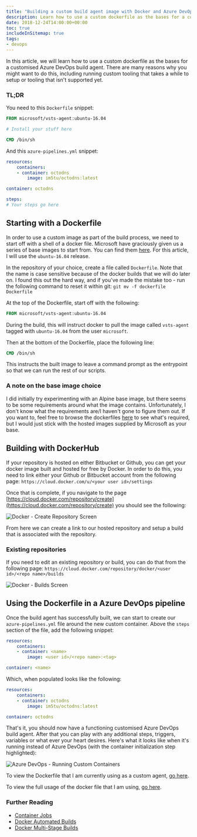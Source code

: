 ```yaml
---
title: "Building a custom build agent image with Docker and Azure DevOps pipelines"
description: Learn how to use a custom dockerfile as the bases for a customised Azure DevOps build agent.
date: 2018-12-24T14:00:00+00:00
toc: true
includeInSitemap: true
tags:
- devops
---
```


In this article, we will learn how to use a custom dockerfile as the bases for a customised Azure DevOps build agent. There are many reasons why you might want to do this, including running custom tooling that takes a while to setup or tooling that isn't supported yet.

<!--more-->

### TL;DR

You need to this `Dockerfile` snippet:

```dockerfile
FROM microsoft/vsts-agent:ubuntu-16.04

# Install your stuff here

CMD /bin/sh
```

And this `azure-pipelines.yml` snippet:

```yml
resources:
    containers:
    - container: octodns
        image: im5tu/octodns:latest

container: octodns

steps:
# Your steps go here
```

## Starting with a Dockerfile

In order to use a custom image as part of the build process, we need to start off with a shell of a docker file. Microsoft have graciously given us a series of base images to start from. You can find them [here](https://hub.docker.com/r/microsoft/vsts-agent). For this article, I will use the `ubuntu-16.04` release.

In the repository of your choice, create a file called `Dockerfile`. Note that the name is case sensitive because of the docker builds that we will do later on. I found this out the hard way, and if you've made the mistake too - run the following command to reset it within git: `git mv -f dockerfile Dockerfile`

At the top of the Dockerfile, start off with the following:

```dockerfile
FROM microsoft/vsts-agent:ubuntu-16.04
```

During the build, this will instruct docker to pull the image called `vsts-agent` tagged with `ubuntu-16.04` from the user `microsoft`.

Then at the bottom of the Dockerfile, place the following line:

```dockerfile
CMD /bin/sh
```

This instructs the built image to leave a command prompt as the entrypoint so that we can run the rest of our scripts.

### A note on the base image choice

I did initially try experimenting with an Alpine base image, but there seems to be some requirements around what the image contains. Unfortunately, I don't know what the requirements are/I haven't gone to figure them out. If you want to, feel free to browse the dockerfiles [here](https://github.com/Microsoft/vsts-agent-docker/) to see what's required, but I would just stick with the hosted images supplied by Microsoft as your base.

## Building with DockerHub

If your repository is hosted on either Bitbucket or Github, you can get your docker image built and hosted for free by Docker. In order to do this, you need to link either your Github or Bitbucket account from the following page: `https://cloud.docker.com/u/<your user id>/settings`

Once that is complete, if you navigate to the page [https://cloud.docker.com/repository/create](https://cloud.docker.com/repository/create) you should see the following:

![Docker - Create Repository Screen](/img/custom-docker-agent/Create-Repository.png)

From here we can create a link to our hosted repository and setup a build that is associated with the repository.

### Existing repositories

If you need to edit an existing repository or build, you can do that from the following page: `https://cloud.docker.com/repository/docker/<user id>/<repo name>/builds`

![Docker - Builds Screen](/img/custom-docker-agent/Build-Page.png)

## Using the Dockerfile in a Azure DevOps pipeline

Once the build agent has successfully built, we can start to create our `azure-pipelines.yml` file around the new custom container. Above the `steps` section of the file, add the following snippet:

```yml
resources:
    containers:
    - container: <name>
        image: <user id>/<repo name>:<tag>

container: <name>
```

Which, when populated looks like the following:

```yml
resources:
    containers:
    - container: octodns
        image: im5tu/octodns:latest

container: octodns
```

That's it, you should now have a functioning customised Azure DevOps build agent. After that you can play with any additional steps, triggers, variables or what ever your heart desires. Here's what it looks like when it's running instead of Azure DevOps (with the container initialization step highlighted):

![Azure DevOps - Running Custom Containers](/img/custom-docker-agent/Running-Agent.png)

To view the Dockerfile that I am currently using as a custom agent, [go here](https://github.com/Im5tu/octodns-docker/blob/master/Dockerfile).

To view the full usage of the docker file that I am using, [go here](https://github.com/Im5tu/dns/blob/master/azure-pipelines.yml).

### Further Reading

- [Container Jobs](https://docs.microsoft.com/en-us/azure/devops/pipelines/process/container-phases?view=vsts&tabs=yaml)
- [Docker Automated Builds](https://docs.docker.com/docker-hub/builds/)
- [Docker Multi-Stage Builds](https://docs.docker.com/develop/develop-images/multistage-build/)
